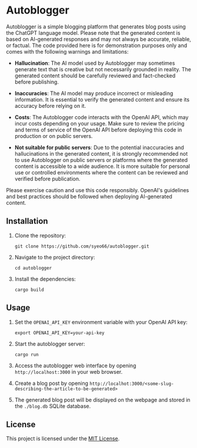# Autoblogger

Autoblogger is a simple blogging platform that generates blog posts using the ChatGPT language model. Please note that the generated content is based on AI-generated responses and may not always be accurate, reliable, or factual. The code provided here is for demonstration purposes only and comes with the following warnings and limitations:

- **Hallucination**: The AI model used by Autoblogger may sometimes generate text that is creative but not necessarily grounded in reality. The generated content should be carefully reviewed and fact-checked before publishing.

- **Inaccuracies**: The AI model may produce incorrect or misleading information. It is essential to verify the generated content and ensure its accuracy before relying on it.

- **Costs**: The Autoblogger code interacts with the OpenAI API, which may incur costs depending on your usage. Make sure to review the pricing and terms of service of the OpenAI API before deploying this code in production or on public servers.

- **Not suitable for public servers**: Due to the potential inaccuracies and hallucinations in the generated content, it is strongly recommended not to use Autoblogger on public servers or platforms where the generated content is accessible to a wide audience. It is more suitable for personal use or controlled environments where the content can be reviewed and verified before publication.

Please exercise caution and use this code responsibly. OpenAI's guidelines and best practices should be followed when deploying AI-generated content.

## Installation

1. Clone the repository:

   ```shell
   git clone https://github.com/syeo66/autoblogger.git
   ```

2. Navigate to the project directory:

   ```shell
   cd autoblogger
   ```

3. Install the dependencies:

   ```shell
   cargo build
   ```

## Usage

1. Set the `OPENAI_API_KEY` environment variable with your OpenAI API key:

   ```shell
   export OPENAI_API_KEY=your-api-key
   ```

2. Start the autoblogger server:

   ```shell
   cargo run
   ```

3. Access the autoblogger web interface by opening `http://localhost:3000` in your web browser.

4. Create a blog post by opening `http://localhot:3000/<some-slug-describing-the-article-to-be-generated>` 

5. The generated blog post will be displayed on the webpage and stored in the `./blog.db` SQLite database.

## License

This project is licensed under the [MIT License](LICENSE).

